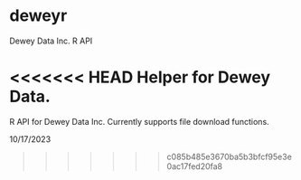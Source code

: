 # deweyr
Dewey Data Inc. R API

<<<<<<< HEAD
Helper for Dewey Data.
=======
R API for Dewey Data Inc. Currently supports file download functions.

10/17/2023
>>>>>>> c085b485e3670ba5b3bfcf95e3e0ac17fed20fa8
